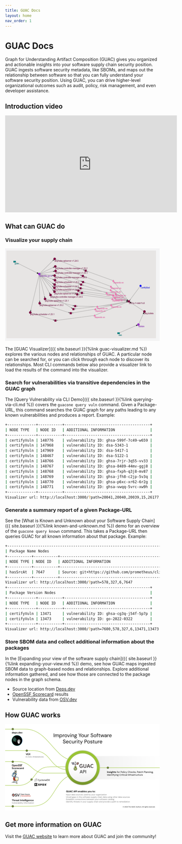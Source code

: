 ```yaml
---
title: GUAC Docs
layout: home
nav_order: 1
---
```


# GUAC Docs

Graph for Understanding Artifact Composition (GUAC) gives you organized and
actionable insights into your software supply chain security position. GUAC
ingests software security metadata, like SBOMs, and maps out the relationship
between software so that you can fully understand your software security
position. Using GUAC, you can drive higher-level organizational outcomes such as
audit, policy, risk management, and even developer assistance.

## Introduction video

<iframe width="560" height="315" src="https://www.youtube-nocookie.com/embed/U7jRTZUDHYM?si=zTeaZXIBEPd1ZV0y" title="YouTube video player" frameborder="0" allow="accelerometer; autoplay; clipboard-write; encrypted-media; gyroscope; picture-in-picture; web-share" allowfullscreen></iframe>

## What can GUAC do

### Visualize your supply chain

![GUAC Visualizer](assets/images/supplychain_dependencies_graph.png)

The [GUAC Visualizer]({{ site.baseurl }}{%link guac-visualizer.md %}) explores
the various nodes and relationships of GUAC. A particular node can be searched
for, or you can click through each node to discover its relationships. Most CLI
commands below also provide a visualizer link to load the results of the command
into the visualizer.

### Search for vulnerabilities via transitive dependencies in the GUAC graph

The [Query Vulnerability via CLI Demo]({{ site.baseurl }}{%link
querying-via-cli.md %}) covers the `guacone query vuln` command. Given a Package-URL,
this command searches the GUAC graph for any paths leading to any known vulnerabilities
and produces a report. Example:

```bash
+-------------+-----------+---------------------------------------+
| NODE TYPE   | NODE ID   | ADDITIONAL INFORMATION                |
+-------------+-----------+---------------------------------------+
| certifyVuln | 148776    | vulnerability ID: ghsa-599f-7c49-w659 |
| certifyVuln | 147968    | vulnerability ID: dsa-5343-1          |
| certifyVuln | 147969    | vulnerability ID: dsa-5417-1          |
| certifyVuln | 148467    | vulnerability ID: dsa-5122-1          |
| certifyVuln | 148766    | vulnerability ID: ghsa-7rjr-3q55-vv33 |
| certifyVuln | 148767    | vulnerability ID: ghsa-8489-44mv-ggj8 |
| certifyVuln | 148768    | vulnerability ID: ghsa-fxph-q3j8-mv87 |
| certifyVuln | 148769    | vulnerability ID: ghsa-jfh8-c2jp-5v3q |
| certifyVuln | 148770    | vulnerability ID: ghsa-p6xc-xr62-6r2g |
| certifyVuln | 148771    | vulnerability ID: ghsa-vwqq-5vrc-xw9h |
+-------------+-----------+---------------------------------------+
Visualizer url: http://localhost:3000/?path=20041,20040,20039,15,26177,22175,22174,20781,2455,147738,148776,26195,21827,2158,1302,1301,147731,147968,147815,147969,26202,74224,1411,147764,148467,26206,18025,18024,18023,147803,148766,147798,148767,147799,148768,147733,148769,147774,148770,147765,148771,75955,81946,87980,94043,99976,105990,1523,2110,2230,2360,2512,2744,3474,4167
```

### Generate a summary report of a given Package-URL

See the [What is Known and Unknown about your Software Supply Chain]({{
site.baseurl }}{%link known-and-unknown.md %}) demo for an overview of the `guacone query known`
command. This takes a Package-URL then queries GUAC for all known information about
that package. Example:

```bash
+---------------------------------------------------------------------------------+
| Package Name Nodes                                                              |
+-----------+-----------+---------------------------------------------------------+
| NODE TYPE | NODE ID   | ADDITIONAL INFORMATION                                  |
+-----------+-----------+---------------------------------------------------------+
| hasSrcAt  | 7647      | Source: git+https://github.com/prometheus/client_golang |
+-----------+-----------+---------------------------------------------------------+
Visualizer url: http://localhost:3000/?path=578,327,6,7647
+-----------------------------------------------------------------+
| Package Version Nodes                                           |
+-------------+-----------+---------------------------------------+
| NODE TYPE   | NODE ID   | ADDITIONAL INFORMATION                |
+-------------+-----------+---------------------------------------+
| certifyVuln | 13471     | vulnerability ID: ghsa-cg3q-j54f-5p7p |
| certifyVuln | 13473     | vulnerability ID: go-2022-0322        |
+-------------+-----------+---------------------------------------+
Visualizer url: http://localhost:3000/?path=7600,578,327,6,13471,13473
```

### Store SBOM data and collect additional information about the packages

In the [Expanding your view of the software supply chain]({{ site.baseurl
}}{%link expanding-your-view.md %}) demo, see how GUAC maps ingested SBOM data to
graph-based nodes and relationships. Explore additional information gathered, and
see how those are connected to the package nodes in the graph schema.

- Source location from [Deps.dev](https://deps.dev/)
- [OpenSSF Scorecard](https://securityscorecards.dev/) results
- Vulnerability data from [OSV.dev](https://osv.dev/)

## How GUAC works

![GUAC Diagram](assets/images/guac_api.png)

## Get more information on GUAC

Visit the [GUAC website](https://guac.sh/) to learn more about GUAC and join the
community!

